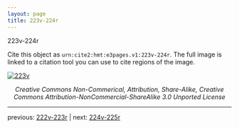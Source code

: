 ```yaml
---
layout: page
title: 223v-224r
---
```


223v-224r

Cite this object as `urn:cite2:hmt:e3pages.v1:223v-224r`. The full image is linked to a citation tool you can use to cite regions of the image.

[![223v](http://www.homermultitext.org/iipsrv?IIIF=/project/homer/pyramidal/deepzoom/hmt/e3bifolio/v1/E3_223v_224r.tif/full/800,/0/default.jpg)](http://www.homermultitext.org/ict2/?urn=urn:cite2:hmt:e3bifolio.v1:E3_223v_224r) 

<p style="text-align: center; font-style: italic;">Creative Commons Non-Commerical, Attribution, Share-Alike, Creative Commons Attribution-NonCommercial-ShareAlike 3.0 Unported License</p>

---

previous: [222v-223r](../222v-223r/) | next: [224v-225r](../224v-225r/)